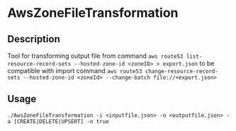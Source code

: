 # AwsZoneFileTransformation

## Description

Tool for transforming output file from command ```aws route53 list-resource-record-sets --hosted-zone-id <zoneID> > export.json``` to be compatible with import command ```aws route53 change-resource-record-sets --hosted-zone-id <zoneId> --change-batch file://<export.json>```

## Usage

```cli
./AwsZoneFileTransformation -i <inputfile.json> -o <outputfile.json> -a [CREATE|DELETE|UPSERT] -n true
```
